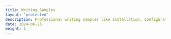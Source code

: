 ```yaml
---
title: Writing Samples
layout: "protected"
description: Professional writing samples like Installation, Configuration, and Administrator guides for software products.
date: 2024-06-25
weight: 1
---
```

